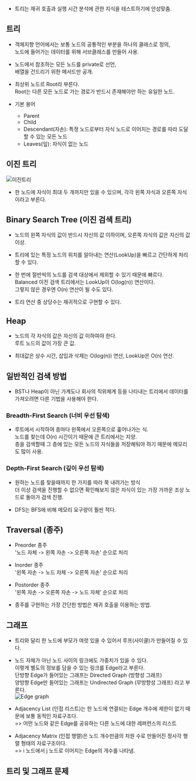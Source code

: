 - 트리는 재귀 호출과 실행 시간 분석에 관한 지식을 테스트하기에 안성맞춤.

## 트리

- 객체지향 언어에서는 보통 노드의 공통적인 부분을 하나의 클래스로 정의,  
  노드에 들어가는 데이터를 위해 서브클래스를 만들어 사용.

- 노드에서 참조하는 모든 노드를 private로 선언,  
  배열을 건드리기 위한 메서드만 공개.

- 최상위 노드르 Root라 부른다.  
  Root는 다른 모든 노드로 가는 경로가 반드시 존재해야만 하는 유일한 노드.

- 기본 용어
  - Parent
  - Child
  - Descendant(자손): 특정 노드로부터 자식 노드로 이어지는 경로를 따라 도달할 수 있는 모든 노드
  - Leaves(잎): 자식이 없는 노드

## 이진 트리

![이진트리](https://user-images.githubusercontent.com/72548112/139967770-314fcf2e-05bd-4657-adab-553528c669e3.png)

- 한 노드에 자식이 최대 두 개까지만 있을 수 있으며, 각각 왼쪽 자식과 오른쪽 자식이라고 부른다.

## Binary Search Tree (이진 검색 트리)

- 노드의 왼쪽 자식의 값이 반드시 자신의 값 이하이며, 오른쪽 자식의 값은 자신의 값 이상.

- 트리에 있는 특정 노드의 위치를 알아내는 연산(LookUp)을 빠르고 간단하게 처리할 수 있다.

- 한 번에 절반씩의 노드를 검색 대상에서 제외할 수 있기 때문에 빠르다.  
  Balanced 이진 검색 트리에서는 LookUp이 O(log(n)) 연산이다.  
  그렇지 않은 경우엔 O(n) 연산이 될 수도 있다.

- 트리 연산 중 상당수는 재귀적으로 구현할 수 있다.

## Heap

- 노드의 각 자식의 값은 자신의 값 이하여야 한다.  
  루트 노드의 값이 가장 큰 값.

- 최대값은 상수 시간, 삽입과 삭제는 O(log(n)) 연산, LookUp은 O(n) 연산.

## 일반적인 검색 방법

- BST나 Heap이 아닌 가계도나 회사의 직위체계 등을 나타내는 트리에서 데이터를 가져오려면 다른 기법을 사용해야 한다.

### Breadth-First Search (너비 우선 탐색)

- 루트에서 시작하여 층마다 왼쪽에서 오른쪽으로 훑어나가는 식.  
  노드를 찾는데 O(n) 시간이기 때문에 큰 트리에서는 지양.  
  층을 검색할때 그 층에 있는 모든 노드의 자식들을 저장해둬야 하기 때문에 메모리도 많이 사용.

### Depth-First Search (깊이 우선 탐색)

- 원하는 노드를 찾을때까지 한 가지를 따라 쭉 내려가는 방식  
  더 이상 검색을 진행할 수 없으면 확인해보지 않은 자식이 있는 가장 가까운 조상 노드로 돌아가 검색 진행.

- DFS는 BFS에 비해 메모리 요구량이 훨씬 적다.

## Traversal (종주)

- Preorder 종주  
  '노드 자체 -> 왼쪽 자손 -> 오른쪽 자손' 순으로 처리

- Inorder 종주  
  '왼쪽 자손 -> 노드 자체 -> 오른쪽 자손' 순으로 처리

- Postorder 종주  
  '왼쪽 자손 -> 오른쪽 자손 -> 노드 자체' 순으로 처리

- 종주를 구현하는 가장 간단한 방법은 재귀 호출을 이용하는 방법.

## 그래프

- 트리와 달리 한 노드에 부모가 여럿 있을 수 있어서 루프(사이클)가 만들어질 수 있다.

- 노드 자체가 아닌 노드 사이의 링크에도 가중치가 있을 수 있다.  
  이렇게 별도의 정보를 담을 수 있는 링크를 Edge라고 부른다.  
  단방향 Edge가 들어있는 그래프는 Directed Graph (방향성 그래프)  
  양방향 Edge만 들어있는 그래프는 Undirected Graph (무방향성 그래프) 라고 부른다.  
  ![Edge graph](https://user-images.githubusercontent.com/72548112/139976436-cf85998b-2081-4638-9ce9-fa12a5b167cc.png)

- Adjacency List (인접 리스트)는 한 노드에 연결되는 Edge 개수에 제한이 없기 때문에 보통 동적인 자료구조다.  
  => 어떤 노드와 같은 Edge를 공유하는 다른 노드에 대한 레퍼런스의 리스트

- Adjacency Matrix (인접 행렬)은 노드 개수만큼의 차원 수로 만들어진 정사각 행렬 형태의 자료구조이다.  
  => i 노드에서 j 노드로 이어지는 Edge의 개수를 나타냄.

## 트리 및 그래프 문제
